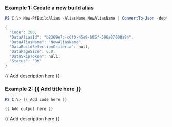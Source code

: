 ### Example 1: Create a new build alias
```powershell
PS C:\> New-PfBuildAlias -AliasName NewAliasName | ConvertTo-Json -depth 5

{
  "Code": 200,
  "DataAliasId": "b8369e7c-c6f0-45e9-b05f-596a07008a84",
  "DataAliasName": "NewAliasName",
  "DataBuildSelectionCriteria": null,
  "DataPageSize": 0.0,
  "DataSkipToken": null,
  "Status": "OK"
}
```

{{ Add description here }}

### Example 2: {{ Add title here }}
```powershell
PS C:\> {{ Add code here }}

{{ Add output here }}
```

{{ Add description here }}

